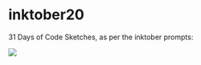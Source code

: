 # inktober20
31 Days of Code Sketches, as per the inktober prompts:

![](https://images.squarespace-cdn.com/content/v1/5af1bd791aef1d143f85e67e/1598971813646-LIDJT29ZD10HOAG4DJT9/ke17ZwdGBToddI8pDm48kNiEM88mrzHRsd1mQ3bxVct7gQa3H78H3Y0txjaiv_0fDoOvxcdMmMKkDsyUqMSsMWxHk725yiiHCCLfrh8O1z4YTzHvnKhyp6Da-NYroOW3ZGjoBKy3azqku80C789l0s0XaMNjCqAzRibjnE_wBlkZ2axuMlPfqFLWy-3Tjp4nKScCHg1XF4aLsQJlo6oYbA/2020promptlist.jpg?format=2500w)
